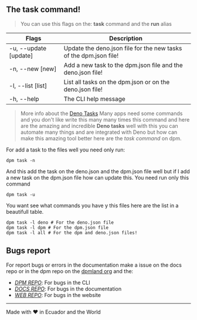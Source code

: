 ## The task command!

> You can use this flags on the: **task** command and the **run** alias

| Flags                 | Description                                                       |
| --------------------- | ----------------------------------------------------------------- |
| -u, --update [update] | Update the deno.json file for the new tasks of the dpm.json file! |
| -n, --new [new]       | Add a new task to the dpm.json file and the deno.json file!       |
| -l, --list [list]     | List all tasks on the dpm.json or on the deno.json file!          |
| -h, --help            | The CLI help message                                              |

> More info about the [Deno Tasks](https://deno.land/manual/tools/task_runner)
> Many apps need some commands and you don't like write this many many times
> this command and here are the amazing and incredible **Deno tasks** well with
> this you can automate many things and are integrated with Deno but how can
> make this amazing tool better here are the _task command_ on dpm.

For add a task to the files well you need only run:

```
dpm task -n
```

And this add the task on the deno.json and the dpm.json file well but if I add a
new task on the dpm.json file how can update this. You need run only this
command

```
dpm task -u
```

You want see what commands you have y this files here are the list in a
beautifull table.

```
dpm task -l deno # For the deno.json file
dpm task -l dpm # For the dpm.json file
dpm task -l all # For the dpm and deno.json files!
```

## Bugs report

For report bugs or errors in the documentation make a issue on the docs repo or
in the dpm repo on the [dpmland org](https://github.com/dpmland/) and the:

- _[DPM REPO](https://github.com/dpmland/dpm)_: For bugs in the CLI
- _[DOCS REPO](https://github.com/dpmland/docs)_: For bugs in the documentation
- _[WEB REPO](https://github.com/dpmland/web)_: For bugs in the website

---

Made with ♥ in Ecuador and the World

